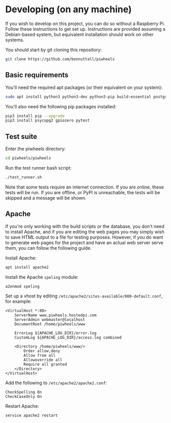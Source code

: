 # Developing (on any machine)

If you wish to develop on this project, you can do so without a Raspberry Pi. Follow these instructions to get set up. Instructions are provided assuming a Debian-based system, but equivalent installation should work on other systems.

You should start by git cloning this repository:

```bash
git clone https://github.com/bennuttall/piwheels
```

## Basic requirements

You'll need the required apt packages (or their equivalent on your system):

```bash
sudo apt install python3 python3-dev python3-pip build-essential postgresql -y
```

You'll also need the following pip packages installed:

```bash
pip3 install pip --upgrade
pip3 install psycopg2 gpiozero pytest
```

## Test suite

Enter the piwheels directory:

```bash
cd piwheels/piwheels
```

Run the test runner bash script:

```bash
./test_runner.sh
```

Note that some tests require an internet connection. If you are online, these tests will be run. If you are offline, or PyPI is unreachable, the tests will be skipped and a message will be shown.

## Apache

If you're only working with the build scripts or the database, you don't need to install Apache, and if you are editing the web pages you may simply wish to save HTML output to a file for testing purposes. However, if you do want to generate web pages for the project and have an actual web server serve them, you can follow the following guide.

Install Apache:

```bash
apt install apache2
```

Install the Apache `speling` module:

```bash
a2enmod speling
```

Set up a vhost by editing `/etc/apache2/sites-available/000-default.conf`, for example:

```
<VirtualHost *:80>
	ServerName www.piwheels.hostedpi.com
	ServerAdmin webmaster@localhost
	DocumentRoot /home/piwheels/www

	ErrorLog ${APACHE_LOG_DIR}/error.log
	CustomLog ${APACHE_LOG_DIR}/access.log combined

    <Directory /home/piwheels/www/>
        Order allow,deny
        Allow from all
        Allowoverride all
        Require all granted
    </Directory>
</VirtualHost>
```

Add the following to `/etc/apache2/apache2.conf`:

```
CheckSpelling On
CheckCaseOnly On
```

Restart Apache:

```bash
service apache2 restart
```
